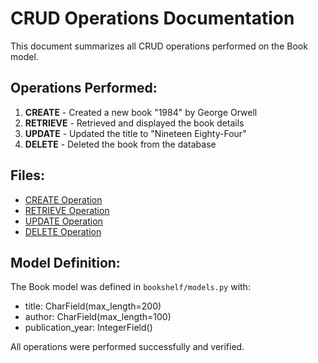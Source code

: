 # CRUD Operations Documentation

This document summarizes all CRUD operations performed on the Book model.

## Operations Performed:

1. **CREATE** - Created a new book "1984" by George Orwell
2. **RETRIEVE** - Retrieved and displayed the book details
3. **UPDATE** - Updated the title to "Nineteen Eighty-Four"
4. **DELETE** - Deleted the book from the database

## Files:
- [CREATE Operation](create.md)
- [RETRIEVE Operation](retrieve.md)
- [UPDATE Operation](update.md)
- [DELETE Operation](delete.md)

## Model Definition:
The Book model was defined in `bookshelf/models.py` with:
- title: CharField(max_length=200)
- author: CharField(max_length=100)
- publication_year: IntegerField()

All operations were performed successfully and verified.